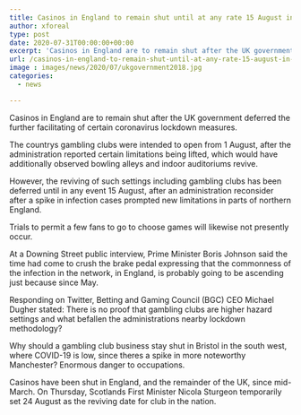 ```yaml
---
title: Casinos in England to remain shut until at any rate 15 August in the wake of reviving delayed
author: xforeal 
type: post
date: 2020-07-31T00:00:00+00:00
excerpt: 'Casinos in England are to remain shut after the UK government deferred the further facilitating of certain coronavirus lockdown measures '
url: /casinos-in-england-to-remain-shut-until-at-any-rate-15-august-in-the-wake-of-reviving-delayed/
image : images/news/2020/07/ukgovernment2018.jpg
categories:
  - news

---
```

Casinos in England are to remain shut after the UK government deferred the further facilitating of certain coronavirus lockdown measures. 

The countrys gambling clubs were intended to open from 1 August, after the administration reported certain limitations being lifted, which would have additionally observed bowling alleys and indoor auditoriums revive. 

However, the reviving of such settings including gambling clubs has been deferred until in any event 15 August, after an administration reconsider after a spike in infection cases prompted new limitations in parts of northern England. 

Trials to permit a few fans to go to choose games will likewise not presently occur. 

At a Downing Street public interview, Prime Minister Boris Johnson said the time had come to crush the brake pedal expressing that the commonness of the infection in the network, in England, is probably going to be ascending just because since May. 

Responding on Twitter, Betting and Gaming Council (BGC) CEO Michael Dugher stated: There is no proof that gambling clubs are higher hazard settings and what befallen the administrations nearby lockdown methodology? 

Why should a gambling club business stay shut in Bristol in the south west, where COVID-19 is low, since theres a spike in more noteworthy Manchester? Enormous danger to occupations. 

Casinos have been shut in England, and the remainder of the UK, since mid-March. On Thursday, Scotlands First Minister Nicola Sturgeon temporarily set 24 August as the reviving date for club in the nation.